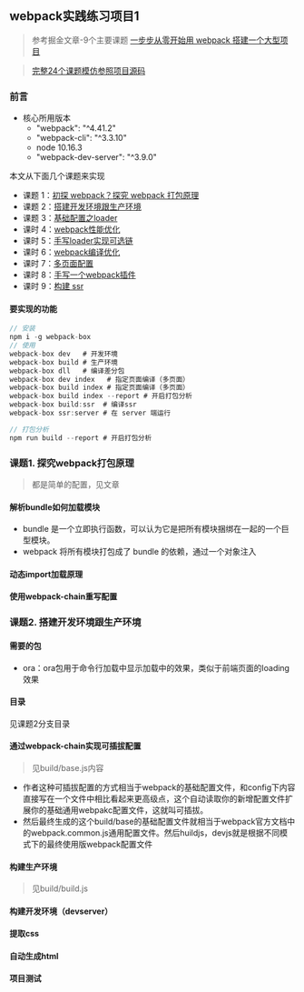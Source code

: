 ## webpack实践练习项目1

> 参考掘金文章-9个主要课题 [一步步从零开始用 webpack 搭建一个大型项目](https://juejin.cn/post/6844904007903772679)

> [完整24个课题模仿参照项目源码](https://github.com/yezishan/webpack-box)
### 前言

- 核心所用版本
  - "webpack": "^4.41.2"
  - "webpack-cli": "^3.3.10"
  - node 10.16.3
  - "webpack-dev-server": "^3.9.0"

本文从下面几个课题来实现

- 课题 1：[初探 webpack？探究 webpack 打包原理](#1)
- 课题 2：[搭建开发环境跟生产环境](#2)
- 课题 3：[基础配置之loader](#3)
- 课时 4：[webpack性能优化](#4)
- 课时 5：[手写loader实现可选链](#5)
- 课时 6：[webpack编译优化](#6)
- 课时 7：[多页面配置](#7)
- 课时 8：[手写一个webpack插件](#8)
- 课时 9：[构建 ssr](#9)

#### 要实现的功能
```js
// 安装
npm i -g webpack-box
// 使用
webpack-box dev   # 开发环境
webpack-box build # 生产环境
webpack-box dll   # 编译差分包
webpack-box dev index   # 指定页面编译（多页面）
webpack-box build index # 指定页面编译（多页面）
webpack-box build index --report # 开启打包分析
webpack-box build:ssr  # 编译ssr
webpack-box ssr:server # 在 server 端运行

// 打包分析
npm run build --report # 开启打包分析
```


### <a id="1">课题1. 探究webpack打包原理</a>

> 都是简单的配置，见文章

#### 解析bundle如何加载模块

- bundle 是一个立即执行函数，可以认为它是把所有模块捆绑在一起的一个巨型模块。
- webpack 将所有模块打包成了 bundle 的依赖，通过一个对象注入

#### 动态import加载原理

#### 使用webpack-chain重写配置


### <a id="2">课题2. 搭建开发环境跟生产环境</a>
#### 需要的包
- ora：ora包用于命令行加载中显示加载中的效果，类似于前端页面的loading效果
#### 目录

见课题2分支目录
#### 通过webpack-chain实现可插拔配置

> 见build/base.js内容

- 作者这种可插拔配置的方式相当于webpack的基础配置文件，和config下内容直接写在一个文件中相比看起来更高级点，这个自动读取你的新增配置文件扩展你的基础通用webpakc配置文件，这就叫可插拔。
- 然后最终生成的这个build/base的基础配置文件就相当于webpack官方文档中的webpack.common.js通用配置文件。然后huildjs，devjs就是根据不同模式下的最终使用版webpack配置文件
#### 构建生产环境

> 见build/build.js

#### 构建开发环境（devserver）

#### 提取css

#### 自动生成html

#### 项目测试


